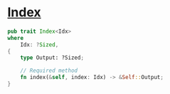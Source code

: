 
# [Index](https://doc.rust-lang.org/std/ops/trait.Index.html)
```rust
pub trait Index<Idx>
where
    Idx: ?Sized,
{
    type Output: ?Sized;

    // Required method
    fn index(&self, index: Idx) -> &Self::Output;
}
```